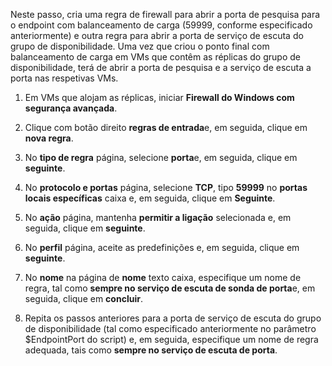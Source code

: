 Neste passo, cria uma regra de firewall para abrir a porta de pesquisa para o endpoint com balanceamento de carga (59999, conforme especificado anteriormente) e outra regra para abrir a porta de serviço de escuta do grupo de disponibilidade. Uma vez que criou o ponto final com balanceamento de carga em VMs que contêm as réplicas do grupo de disponibilidade, terá de abrir a porta de pesquisa e a serviço de escuta a porta nas respetivas VMs.

1. Em VMs que alojam as réplicas, iniciar **Firewall do Windows com segurança avançada**.

2. Clique com botão direito **regras de entrada**e, em seguida, clique em **nova regra**.

3. No **tipo de regra** página, selecione **porta**e, em seguida, clique em **seguinte**.

4. No **protocolo e portas** página, selecione **TCP**, tipo **59999** no **portas locais específicas** caixa e, em seguida, clique em  **Seguinte**.

5. No **ação** página, mantenha **permitir a ligação** selecionada e, em seguida, clique em **seguinte**.

6. No **perfil** página, aceite as predefinições e, em seguida, clique em **seguinte**.

7. No **nome** na página de **nome** texto caixa, especifique um nome de regra, tal como **sempre no serviço de escuta de sonda de porta**e, em seguida, clique em **concluir**.

8. Repita os passos anteriores para a porta de serviço de escuta do grupo de disponibilidade (tal como especificado anteriormente no parâmetro $EndpointPort do script) e, em seguida, especifique um nome de regra adequada, tais como **sempre no serviço de escuta de porta**.

